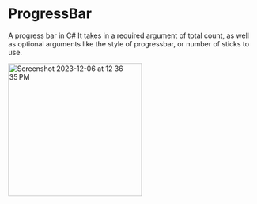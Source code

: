 # ProgressBar
A progress bar in C#
It takes in a required argument of total count, as well as optional arguments like the style of progressbar, or number of sticks to use.


<img width="270" alt="Screenshot 2023-12-06 at 12 36 35 PM" src="https://github.com/hamza-siddiq/ProgressBar/assets/92462002/47e4a91c-6294-4bc5-94b0-fde9ef97fb4a">
